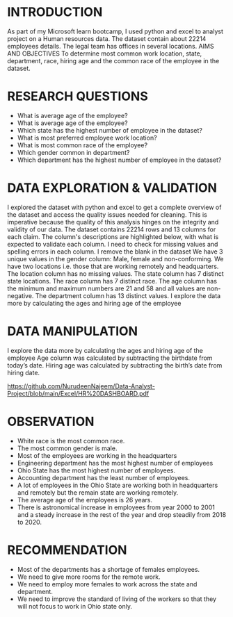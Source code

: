 # INTRODUCTION
As part of my Microsoft learn bootcamp, I used python and excel to analyst project on a Human resources data. The dataset contain about 22214 employees details. The legal team has offices in several locations.
AIMS AND OBJECTIVES
To determine most common work location, state, department, race, hiring age and the common race of the employee in the dataset.

# RESEARCH QUESTIONS

* What is average age of the employee?
* What is average age of the employee?
* Which state has the highest number of employee in the dataset?
* What is most preferred employee work location?
* What is most common race of the employee?
* Which gender common in department?
* Which department has the highest number of employee in the dataset?

# DATA EXPLORATION & VALIDATION

I explored the dataset with python and excel to get a complete overview of the dataset and access the quality issues needed for cleaning. This is imperative because the quality of this analysis hinges on the integrity and validity of our data.
The dataset contains  22214 rows  and 13 columns for each claim. The column's descriptions are highlighted below, with what is expected to validate each column.
I need to check for missing values and spelling errors in each column.  I remove the blank in the dataset
We have 3 unique values in the gender column: Male, female and non-conforming.
We have two locations i.e. those that are working remotely and headquarters. The location column has no missing values.
The state column has 7 distinct state locations.
The race column has 7 distinct race.
The age column has the minimum and maximum numbers are 21 and 58 and all values are non-negative.
The department column has 13 distinct values.
I explore the data more by calculating the ages and hiring age of the employee


# DATA MANIPULATION
I explore the data more by calculating the ages and hiring age of the employee
Age column was calculated by subtracting the birthdate from today’s date.
Hiring age was calculated by subtracting the birth’s date from hiring date.



https://github.com/NurudeenNajeem/Data-Analyst-Project/blob/main/Excel/HR%20DASHBOARD.pdf

# OBSERVATION

* White race is the most common race.
* The most common gender is male.
* Most of the employees are working in the headquarters
* Engineering department has the most highest number of employees
* Ohio State has the most highest number of employees.
* Accounting department has the least number of employees.
* A lot of employees in the Ohio State are working both in headquarters and remotely but the remain state are working remotely.
* The average age of the employees is 26 years.
* There is astronomical increase in employees from year 2000 to 2001 and a steady increase in the rest of the year and drop steadily from 2018 to 2020.

# RECOMMENDATION

* Most of the departments has a shortage of females employees.
* We need to give more rooms for the remote work.
* We need to employ more females to work across the state and department.
* We need to improve the standard of living of the workers so that they will not focus to work in Ohio state only.



